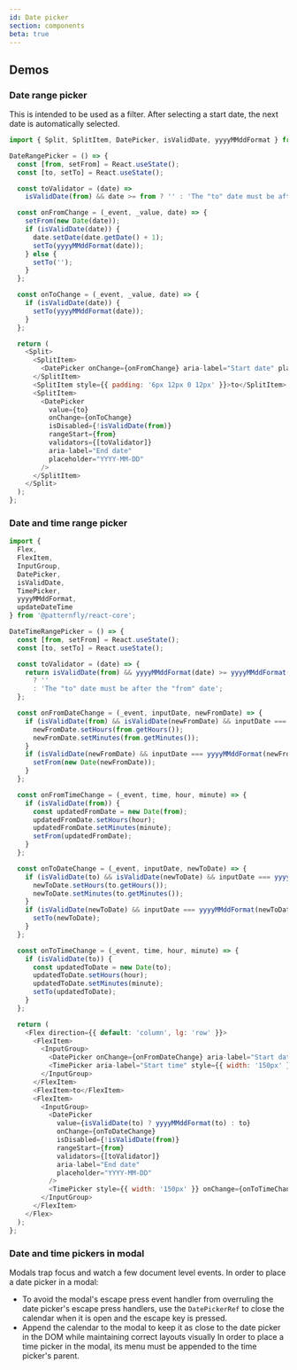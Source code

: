 ```yaml
---
id: Date picker
section: components
beta: true
---
```


## Demos

### Date range picker

This is intended to be used as a filter. After selecting a start date, the next date is automatically selected.

```js
import { Split, SplitItem, DatePicker, isValidDate, yyyyMMddFormat } from '@patternfly/react-core';

DateRangePicker = () => {
  const [from, setFrom] = React.useState();
  const [to, setTo] = React.useState();

  const toValidator = (date) =>
    isValidDate(from) && date >= from ? '' : 'The "to" date must be after the "from" date';

  const onFromChange = (_event, _value, date) => {
    setFrom(new Date(date));
    if (isValidDate(date)) {
      date.setDate(date.getDate() + 1);
      setTo(yyyyMMddFormat(date));
    } else {
      setTo('');
    }
  };

  const onToChange = (_event, _value, date) => {
    if (isValidDate(date)) {
      setTo(yyyyMMddFormat(date));
    }
  };

  return (
    <Split>
      <SplitItem>
        <DatePicker onChange={onFromChange} aria-label="Start date" placeholder="YYYY-MM-DD" />
      </SplitItem>
      <SplitItem style={{ padding: '6px 12px 0 12px' }}>to</SplitItem>
      <SplitItem>
        <DatePicker
          value={to}
          onChange={onToChange}
          isDisabled={!isValidDate(from)}
          rangeStart={from}
          validators={[toValidator]}
          aria-label="End date"
          placeholder="YYYY-MM-DD"
        />
      </SplitItem>
    </Split>
  );
};
```

### Date and time range picker

```js
import {
  Flex,
  FlexItem,
  InputGroup,
  DatePicker,
  isValidDate,
  TimePicker,
  yyyyMMddFormat,
  updateDateTime
} from '@patternfly/react-core';

DateTimeRangePicker = () => {
  const [from, setFrom] = React.useState();
  const [to, setTo] = React.useState();

  const toValidator = (date) => {
    return isValidDate(from) && yyyyMMddFormat(date) >= yyyyMMddFormat(from)
      ? ''
      : 'The "to" date must be after the "from" date';
  };

  const onFromDateChange = (_event, inputDate, newFromDate) => {
    if (isValidDate(from) && isValidDate(newFromDate) && inputDate === yyyyMMddFormat(newFromDate)) {
      newFromDate.setHours(from.getHours());
      newFromDate.setMinutes(from.getMinutes());
    }
    if (isValidDate(newFromDate) && inputDate === yyyyMMddFormat(newFromDate)) {
      setFrom(new Date(newFromDate));
    }
  };

  const onFromTimeChange = (_event, time, hour, minute) => {
    if (isValidDate(from)) {
      const updatedFromDate = new Date(from);
      updatedFromDate.setHours(hour);
      updatedFromDate.setMinutes(minute);
      setFrom(updatedFromDate);
    }
  };

  const onToDateChange = (_event, inputDate, newToDate) => {
    if (isValidDate(to) && isValidDate(newToDate) && inputDate === yyyyMMddFormat(newToDate)) {
      newToDate.setHours(to.getHours());
      newToDate.setMinutes(to.getMinutes());
    }
    if (isValidDate(newToDate) && inputDate === yyyyMMddFormat(newToDate)) {
      setTo(newToDate);
    }
  };

  const onToTimeChange = (_event, time, hour, minute) => {
    if (isValidDate(to)) {
      const updatedToDate = new Date(to);
      updatedToDate.setHours(hour);
      updatedToDate.setMinutes(minute);
      setTo(updatedToDate);
    }
  };

  return (
    <Flex direction={{ default: 'column', lg: 'row' }}>
      <FlexItem>
        <InputGroup>
          <DatePicker onChange={onFromDateChange} aria-label="Start date" placeholder="YYYY-MM-DD" />
          <TimePicker aria-label="Start time" style={{ width: '150px' }} onChange={onFromTimeChange} />
        </InputGroup>
      </FlexItem>
      <FlexItem>to</FlexItem>
      <FlexItem>
        <InputGroup>
          <DatePicker
            value={isValidDate(to) ? yyyyMMddFormat(to) : to}
            onChange={onToDateChange}
            isDisabled={!isValidDate(from)}
            rangeStart={from}
            validators={[toValidator]}
            aria-label="End date"
            placeholder="YYYY-MM-DD"
          />
          <TimePicker style={{ width: '150px' }} onChange={onToTimeChange} isDisabled={!isValidDate(from)} />
        </InputGroup>
      </FlexItem>
    </Flex>
  );
};
```

### Date and time pickers in modal

Modals trap focus and watch a few document level events. In order to place a date picker in a modal:

- To avoid the modal's escape press event handler from overruling the date picker's escape press handlers, use the `DatePickerRef` to close the calendar when it is open and the escape key is pressed.
- Append the calendar to the modal to keep it as close to the date picker in the DOM while maintaining correct layouts visually
  In order to place a time picker in the modal, its menu must be appended to the time picker's parent.

```ts file="./examples/DateTimePickerInModal.tsx"

```
